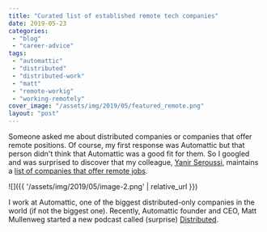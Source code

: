 ```yaml
---
title: "Curated list of established remote tech companies"
date: 2019-05-23
categories: 
 - "blog"
 - "career-advice"
tags: 
 - "automattic"
 - "distributed"
 - "distributed-work"
 - "matt"
 - "remote-workig"
 - "working-remotely"
cover_image: "/assets/img/2019/05/featured_remote.png"
layout: "post"
---
```


Someone asked me about distributed companies or companies that offer remote positions. Of course, my first response was Automattic but that person  didn't think that Automattic was a good fit for them. So I googled and was surprised to discover that my colleague, [Yanir Seroussi](http://yanirseroussi.com/), maintains a [list of companies that offer remote jobs](https://github.com/yanirs/established-remote).

![]({{ '/assets/img/2019/05/image-2.png' | relative_url }})

I work at Automattic, one of the biggest distributed-only companies in the world (if not the biggest one). Recently, Automattic founder and CEO, Matt Mullenweg started a new podcast called (surprise) [Distributed](https://distributed.blog/podcast/).
